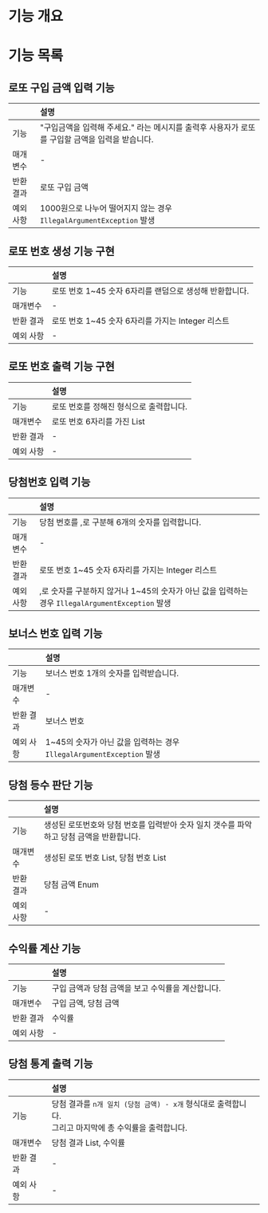 
# 기능 개요

# 기능 목록

## 로또 구입 금액 입력 기능

|       | 설명                                                      |
|-------|:--------------------------------------------------------|
| 기능    | "구입금액을 입력해 주세요." 라는 메시지를 출력후 사용자가 로또를 구입할 금액을 입력을 받습니다. |
| 매개변수  | -                                                       |
 | 반환 결과 | 로또 구입 금액                                                |
| 예외 사항 | 1000원으로 나누어 떨어지지 않는 경우 `IllegalArgumentException` 발생    |
   
## 로또 번호 생성 기능 구현

|       | 설명                                 |
|-------|:-----------------------------------|
| 기능    | 로또 번호 1~45 숫자 6자리를 랜덤으로 생성해 반환합니다. |
| 매개변수  | -                                  |
| 반환 결과 | 로또 번호 1~45 숫자 6자리를 가지는 Integer 리스트 |
| 예외 사항 | -                                  |

## 로또 번호 출력 기능 구현

|       | 설명                     |
|-------|:-----------------------|
| 기능    | 로또 번호를 정해진 형식으로 출력합니다. |
| 매개변수  | 로또 번호 6자리를 가진 List     |
| 반환 결과 | -                      |
| 예외 사항 | -                      |

## 당첨번호 입력 기능

|       | 설명                                                                    |
|-------|:----------------------------------------------------------------------|
| 기능    | 당첨 번호를 ,로 구분해 6개의 숫자를 입력합니다.                                          |
| 매개변수  | -                                                                     |
| 반환 결과 | 로또 번호 1~45 숫자 6자리를 가지는 Integer 리스트                                    |
| 예외 사항 | ,로 숫자를 구분하지 않거나 1~45의 숫자가 아닌 값을 입력하는 경우 `IllegalArgumentException` 발생 |

## 보너스 번호 입력 기능

|       | 설명                                                      |
|-------|:--------------------------------------------------------|
| 기능    | 보너스 번호 1개의 숫자를 입력받습니다.                                  |
| 매개변수  | -                                                       |
| 반환 결과 | 보너스 번호                                                  |
| 예외 사항 | 1~45의 숫자가 아닌 값을 입력하는 경우 `IllegalArgumentException` 발생   |

## 당첨 등수 판단 기능

|       | 설명                                                 |
|-------|:---------------------------------------------------|
| 기능    | 생성된 로또번호와 당첨 번호를 입력받아 숫자 일치 갯수를 파악하고 당첨 금액을 반환합니다. |
| 매개변수  | 생성된 로또 번호 List, 당첨 번호 List                         |
| 반환 결과 | 당첨 금액 Enum                                         |
| 예외 사항 | -                                                  |

## 수익률 계산 기능

|       | 설명                           |
|-------|:-----------------------------|
| 기능    | 구입 금액과 당첨 금액을 보고 수익률을 계산합니다. |
| 매개변수  | 구입 금액, 당첨 금액                 |
| 반환 결과 | 수익률                          |
| 예외 사항 | -                            |


## 당첨 통계 출력 기능

|       | 설명                                                                   |
|-------|:---------------------------------------------------------------------|
| 기능    | 당첨 결과를 `n개 일치 (당첨 금액) - x개` 형식대로 출력합니다. <br/> 그리고 마지막에 총 수익률을 출력합니다. |
| 매개변수  | 당첨 결과 List, 수익률                                                      |
| 반환 결과 | -                                                                    |
| 예외 사항 | -                                                                    |
